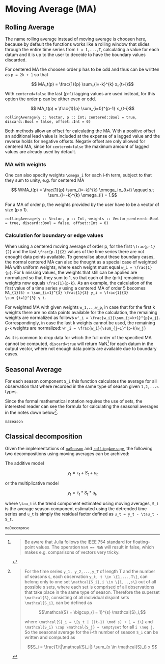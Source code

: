 # Moving Average (MA)

## Rolling Average
The name rolling average instead of moving average is choosen here, because by
default the functions works like a rolling window that slides through the 
entire time series from ``t = 1,...,T``, calculating a value for each datum and 
it is up to the user to deceide to have the boundary values discarded. 

For centered MA the choosen order p has to be odd and thus can be written
as ``p = 2k + 1`` so that

```math
	MA_t(p) = \frac{1}{p} \sum_{i=-k}^{k} x_{t+i}
```
With `centered=false` the last (p-1) lagging values are used instead, for this option the
order p can be either even or odd. 

```math
	MA_t(p) = \frac{1}{p} \sum_{i=0}^{p-1} x_{t-i}
```

```@docs
rollingAverage(y :: Vector, p :: Int; centered::Bool = true, discard::Bool = false, offset::Int = 0)
```

Both methods allow an offset for calculating the MA. With a positive offset an additional lead value is included at
the expense of a lagged value and the reverse holds for negative offsets. Negativ offset are only allowed for 
centered MA, since for `centered=false` the maximum amount of lagged values are already used by default.

### MA with weights

One can also specify weights ``\omega_i`` for each i-th term, subject to that they sum to unity, e.g. for centered MA

```math
	WMA_t(p) = \frac{1}{p} \sum_{i=-k}^{k} \omega_i x_{t+i} \qquad  s.t \sum_{i=-k}^{k} \omega_{i} = 1.
```

For a MA of order p, the weights provided by the user have to be a vector of size (p x 1).

```@docs
rollingAverage(y :: Vector, p :: Int, weights :: Vector;centered::Bool = true, discard::Bool = false, offset::Int = 0)
```

### Calculation for boundary or edge values

When using a centered moving average of order p, for the first ``\frac{p-1}{2}`` and the last ``\frac{p-1}{2}`` values 
of the time series there are not enought data points available. To generalise about these boundary cases, the normal
centered MA can also be thought as a special case of weighted MA with uniform weights, where each weight must equal 
``w_i = \frac{1}{p}``. For k missing values, the weights that still can be applied are normalized so that they
sum to 1, so that each of the (p-k) remaining weights now equals ``\frac{1}{p-k}``. 
As an example, the calculation of the first value of a time series y using a centered MA of order 5 becomes 
``MA_{1}(5) = \sum_{i=1}^{3} \frac{1}{3} y_i = \frac{1}{3} \sum_{i=1}^{3} y_i``.

For weighted MA with given weights ``w_1,..,w_p``, in case that for the first k weights there are no data points available for the 
calculation, the remaining weights are normalized as follows ``w'_i = \frac{w_i}{\sum_{j=k+1}^{p}w_j}``. Correspondingly,
in case the last k weights cannot be used, the remaining ``p-k`` weights are normalized: ``w'_i = \frac{w_i}{\sum_{j=1}^{p-k}w_j}``

As it is common to drop data for which the full order of the specified MA cannot be computed, 
`discard=true` will return NaN[^1] for each datum in the output vector, where
not enough data points are available due to boundary cases.

[^1]:
	> Be aware that Julia follows the IEEE 754 standard for floating-point values.
	> The operation `NaN == NaN` will result in false, which makes e.g. comparisons 
	> of vectors very tricky.

## Seasonal Average
For each season component ``S_i`` this function calculates the average for all observation that where recorded in the same type of season given ``1,2,...s`` types.

Since the formal mathematical notation requires the use of sets, the interested reader
can see the formula for calculating the seasonal averages in the notes down below[^2].

[^2]:
	> For the time series ``y_1, y_2,...,y_T`` of length T and the number of seasons s, each observation ``y_t, t \in \{1,...,T\}``, 
	> can belong only to one set ``\mathcal{S_i}``, ``i \in \{1,..,s\}`` out of all possible s sets, where each set is comprised of all observations that take place in the same type of season. 
	> Therefore the superset ``\mathcal{S}``, consisting of all individual disjoint sets ``\mathcal{S_i}``, can be defined as  
	> ```math 
	> \mathcal{S} = \bigcup_{i = 1}^{s} \mathcal{S}_i,
	> ```
	> where  ``\mathcal{S}_i = \{y_t | ((t-1) \mod s) + 1 = i\}`` and ``\mathcal{S_i} \cap \mathcal{S_j} = \emptyset`` for all ``i \neq j``.
	> So the seasonal average for the i-th number of season ``S_i`` can be written and computed as
	> ```math 
	> S_i = \frac{1}{|\mathcal{S}_i|} \sum_{x \in \mathcal{S}_i} x
	>
	> ```
	


```@docs
maSeason
```

## Classical decomposition

Given the implementations of [`maSeason`](@ref) and [`rollingAverage`](@ref),
the following two decompositions using moving averages can be archived: 

The additive model
```math 
	y_t = \tau_t + S_t + u_t
```
or the multiplicative model
```math 
	y_t = \tau_t * S_t * u_t,
```
where ``\tau_t`` is the trend component estimated using moving averages,
``S_t`` is the average season component estimated using the detrended time series and
``u_t`` is simply the residual factor defined as ``u_t = y_t - \tau_t - S_t``.

```@docs
maDecompose
```
